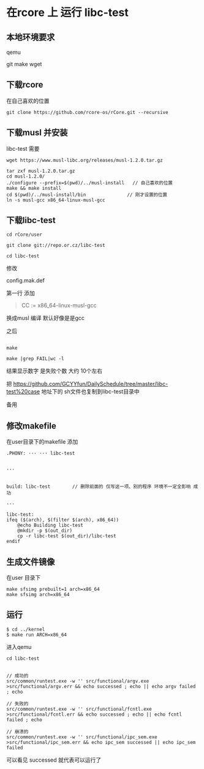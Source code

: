 # 在rcore 上 运行 libc-test

## 本地环境要求

qemu

git
make
wget

## 下载rcore

在自己喜欢的位置

```
git clone https://github.com/rcore-os/rCore.git --recursive
```
## 下载musl 并安装

libc-test 需要
```
wget https://www.musl-libc.org/releases/musl-1.2.0.tar.gz

tar zxf musl-1.2.0.tar.gz
cd musl-1.2.0/
./configure --prefix=$(pwd)/../musl-install   // 自己喜欢的位置
make && make install
cd $(pwd)/../musl-install/bin               // 刚才设置的位置
ln -s musl-gcc x86_64-linux-musl-gcc

```
## 下载libc-test 

```
cd rCore/user

git clone git://repo.or.cz/libc-test

cd libc-test

```
修改

config.mak.def

第一行 添加 

>CC := x86_64-linux-musl-gcc

换成musl 编译 默认好像是是gcc

之后
```

make

make |grep FAIL|wc -l
```
结果显示数字 是失败个数 大约 10个左右

把 https://github.com/GCYYfun/DailySchedule/tree/master/libc-test%20case 地址下的 sh文件也复制到libc-test目录中

备用


## 修改makefile

在user目录下的makefile 添加

```
.PHONY: ··· ··· libc-test


···


build: libc-test        // 删除前面的 仅写这一项、别的程序 环境不一定全影响 成功

···

libc-test:
ifeq ($(arch), $(filter $(arch), x86_64))
	@echo Building libc-test
	@mkdir -p $(out_dir)
	cp -r libc-test $(out_dir)/libc-test
endif

```


## 生成文件镜像

在user 目录下

```
make sfsimg prebuilt=1 arch=x86_64
make sfsimg arch=x86_64
```

## 运行

```
$ cd ../kernel
$ make run ARCH=x86_64
```

进入qemu 

```
cd libc-test


// 成功的
src/common/runtest.exe -w '' src/functional/argv.exe >src/functional/argv.err && echo successed ; echo || echo argv failed ; echo

// 失败的
src/common/runtest.exe -w '' src/functional/fcntl.exe >src/functional/fcntl.err && echo successed ; echo || echo fcntl failed ; echo

// 崩溃的
src/common/runtest.exe -w '' src/functional/ipc_sem.exe >src/functional/ipc_sem.err && echo ipc_sem successed || echo ipc_sem failed
```
可以看见 successed 就代表可以运行了
